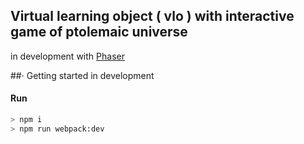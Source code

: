 ## Virtual learning object ( vlo ) with interactive game of ptolemaic universe
in development with [Phaser](http://phaser.io/)

##· Getting started in development

#### Run
```bash
> npm i
> npm run webpack:dev
```